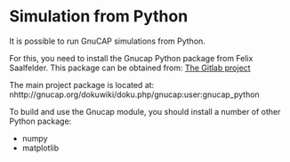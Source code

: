 # Simulation from Python

It is possible to run GnuCAP simulations from Python.

For this, you need to install the Gnucap Python package from Felix Saalfelder.
This package can be obtained from: [The Gitlab project](https://gitlab.com/gnucap/gnucap-pytho)

The main project package is located at:
nhttp://gnucap.org/dokuwiki/doku.php/gnucap:user:gnucap_python

To build and use the Gnucap module, you should install a number of other Python package:

* numpy
* matplotlib

